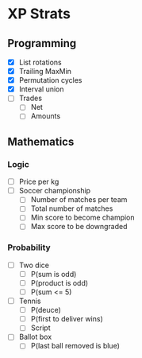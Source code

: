 # XP Strats

## Programming
- [X] List rotations
- [X] Trailing MaxMin
- [X] Permutation cycles
- [X] Interval union
- [ ] Trades
  - [ ] Net
  - [ ] Amounts

## Mathematics

### Logic
- [ ] Price per kg
- [ ] Soccer championship
  - [ ] Number of matches per team
  - [ ] Total number of matches
  - [ ] Min score to become champion
  - [ ] Max score to be downgraded

### Probability
- [ ] Two dice
  - [ ] P(sum is odd)
  - [ ] P(product is odd)
  - [ ] P(sum <= 5)
- [ ] Tennis
  - [ ] P(deuce)
  - [ ] P(first to deliver wins)
  - [ ] Script
- [ ] Ballot box
  - [ ] P(last ball removed is blue)

